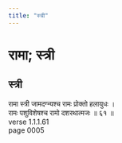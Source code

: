 ```yaml
---
title: "स्त्री"
---
```


# रामा; स्त्री
## स्त्री
रामा स्त्री जामदग्न्यश्च रामः प्रोक्तो हलायुधः ।<br />रामः पशुविशेषश्च रामो दशरथात्मजः ॥ ६१ ॥<br />verse 1.1.1.61<br />page 0005

